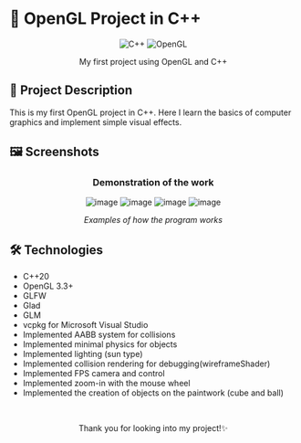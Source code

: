 # 🚀 OpenGL Project in C++ 

<div align="center">
  
  ![C++](https://img.shields.io/badge/C++-00599C?style=for-the-badge&logo=c%2B%2B&logoColor=white)
  ![OpenGL](https://img.shields.io/badge/OpenGL-5586A4?style=for-the-badge&logo=opengl&logoColor=white)
  
  <p>My first project using OpenGL and C++</p>
</div>

## 📝 Project Description
This is my first OpenGL project in C++. Here I learn the basics of computer graphics and implement simple visual effects.

## 🖼️ Screenshots
<div align="center">
  <h3>Demonstration of the work</h3>
  
  ![image](https://github.com/user-attachments/assets/bf197fe4-3ef4-4805-9334-c8caa2eba727)
  ![image](https://github.com/user-attachments/assets/b4097e4f-b832-4a60-af9d-4ddef9f256e1)
  ![image](https://github.com/user-attachments/assets/36abc73c-aaf3-40e6-ab9c-9dcb7eb8ec2a)
  ![image](https://github.com/user-attachments/assets/5311f0fc-b723-4ab2-9ccc-436f4154f5d2)
  
  *Examples of how the program works*
</div>

## 🛠️ Technologies
- C++20
- OpenGL 3.3+
- GLFW
- Glad
- GLM
- vcpkg for Microsoft Visual Studio
- Implemented AABB system for collisions
- Implemented minimal physics for objects
- Implemented lighting (sun type)
- Implemented collision rendering for debugging(wireframeShader)
- Implemented FPS camera and control
- Implemented zoom-in with the mouse wheel
- Implemented the creation of objects on the paintwork (cube and ball)

<div align="center"> <br/> <p>Thank you for looking into my project!✨</p> </div>
